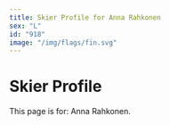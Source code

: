 ```yaml
---
title: Skier Profile for Anna Rahkonen
sex: "L"
id: "918"
image: "/img/flags/fin.svg" 
---
```


# Skier Profile

This page is for: Anna Rahkonen.
    
